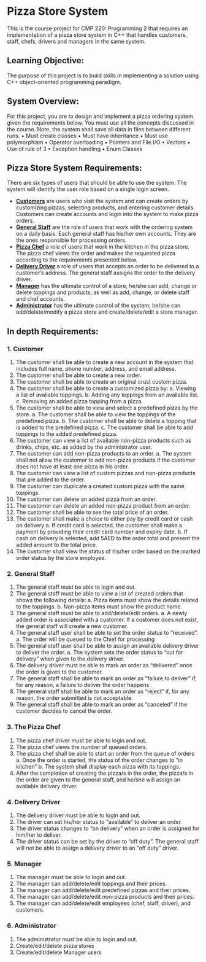# Pizza Store System
This is the course project for CMP 220: Programming 2 that requires an implementation of a pizza store system in C++ that handles customers, staff, chefs, drivers and managers in the same system.

## Learning Objective: 
The purpose of this project is to build skills in implementing a solution using C++ object-oriented programming paradigm.
## System Overview:
For this project, you are to design and implement a pizza ordering system given the requirements below. You must use all the concepts discussed in the course. Note, the system shall save all data in files between different runs. 
• Must create classes
• Must have inheritance
• Must use polymorphism
• Operator overloading
• Pointers and File I/O
• Vectors
• Use of rule of 3
• Exception handling
• Enum Classes
## Pizza Store System Requirements:
There are six types of users that should be able to use the system. The system will identify the user role based on a single login screen. 
- [**Customers**](#1-customer-will-require-the-following-functionalities) are users who visit the system and can create orders by customizing pizzas, selecting 
products, and entering customer details. Customers can create accounts and login into the system to make pizza orders. 
- [**General Staff**](#2-general-staff) are the role of users that work with the ordering system on a daily basis. Each general staff has his/her own accounts. They are the ones responsible for processing orders. 
- [**Pizza Chef**](#3-the-pizza-chef) a role of users that work in the kitchen in the pizza store. The pizza chef views the order and makes the requested pizza according to the requirements presented below. 
- [**Delivery Driver**](#4-delivery-driver) a role of users that accepts an order to be delivered to a customer’s address. The general staff assigns the order to the delivery driver. 
- [**Manager**](#5-manager) has the ultimate control of a store, he/she can add, change or delete toppings and products, as well as add, change, or delete staff and chef accounts.
- [**Administrator**](#6-administrator) has the ultimate control of the system; he/she can add/delete/modify a pizza store and create/delete/edit a store manager. 
## In depth Requirements:
### 1. Customer
1. The customer shall be able to create a new account in the system that includes full name, phone number, address, and email address.
2. The customer shall be able to create a new order. 
3. The customer shall be able to create an original crust custom pizza. 
4. The customer shall be able to create a customized pizza by: 
  a. Viewing a list of available toppings. 
  b. Adding any toppings from an available list.
  c. Removing an added pizza topping from a pizza.
5. The customer shall be able to view and select a predefined pizza by the store.
  a. The customer shall be able to view the toppings of the predefined pizza.
  b. The customer shall be able to delete a topping that is added to the predefined pizza.
  c. The customer shall be able to add toppings to the added predefined pizza.
6. The customer can view a list of available non-pizza products such as drinks, chips, etc. as added by the administrator user.
7. The customer can add non-pizza products to an order. 
  a. The system shall not allow the customer to add non-pizza products if the customer does not have at least one pizza in his order.
8. The customer can view a list of custom pizzas and non-pizza products that are added to the order. 
9. The customer can duplicate a created custom pizza with the same toppings.
10. The customer can delete an added pizza from an order. 
11. The customer can delete an added non-pizza product from an order. 
12. The customer shall be able to see the total price of an order. 
13. The customer shall make a choice to either pay by credit card or cash on delivery
  a. If credit card is selected, the customer shall make a payment by providing their credit card number and expiry date.
  b. If cash on delivery is selected, add 5AED to the order total and present the added amount to the total price. 
14. The customer shall view the status of his/her order based on the marked order status by the store employee. 
### 2. General Staff
1. The general staff must be able to login and out. 
2. The general staff must be able to view a list of created orders that shows the following details: 
  a. Pizza items must show the details related to the toppings.
  b. Non-pizza items must show the product name.
3. The general staff must be able to add/delete/edit orders. 
  a. A newly added order is associated with a customer. If a customer does not exist, the general staff will create a new customer.
4. The general staff user shall be able to set the order status to “received”.
  a. The order will be queued to the Chief for processing
5. The general staff user shall be able to assign an available delivery driver to deliver the order. 
  a. The system sets the order status to “out for delivery” when given to the delivery driver. 
6. The delivery driver must be able to mark an order as “delivered” once the order is given to the customer.
7. The general staff shall be able to mark an order as “failure to deliver” if, for any reason, a failure to deliver the order happens
8. The general staff shall be able to mark an order as “reject” if, for any reason, the order submitted is not acceptable. 
9. The general staff shall be able to mark an order as “canceled” if the customer decides to cancel the order. 
### 3. The Pizza Chef 
1. The pizza chef driver must be able to login and out.
2. The pizza chef views the number of queued orders.
3. The pizza chef shall be able to start an order from the queue of orders
  a. Once the order is started, the status of the order changes to “in kitchen”
  b. The system shall display each pizza with its toppings.
4. After the completion of creating the pizza/s in the order, the pizza/s in the order are given to the general staff, and he/she will assign an available delivery driver.
### 4. Delivery Driver 
1. The delivery driver must be able to login and out.
2. The driver can set his/her status to “available” to deliver an order.
3. The driver status changes to “on delivery” when an order is assigned for him/her to deliver.
4. The driver status can be set by the driver to “off duty”. The general staff will not be able to assign a delivery driver to an “off duty” driver. 
### 5. Manager
1. The manager must be able to login and out. 
2. The manager can add/delete/edit toppings and their prices. 
3. The manager can add/delete/edit predefined pizzas and their prices. 
4. The manager can add/delete/edit non-pizza products and their prices. 
5. The manager can add/delete/edit employees (chef, staff, driver), and customers.
### 6. Administrator
1. The administrator must be able to login and out.
2. Create/edit/delete pizza stores
3. Create/edit/delete Manager users
